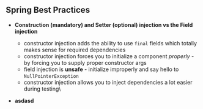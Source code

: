 ## Spring Best Practices
* **Construction (mandatory) and Setter (optional) injection vs the Field injection**
  * constructor injection adds the ability to use `final` fields which totally makes sense for required dependencies
  * constructor injection forces you to initialize a component *properly* - by forcing you to supply proper constructor args
  * field injection is **unsafe** - initialize improperly and say hello to `NullPointerException`
  * constructor injection allows you to inject dependencies a lot easier during testing\
  
* **asdasd**
